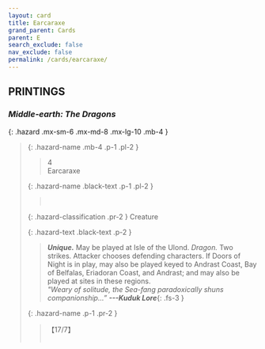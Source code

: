 ```yaml
---
layout: card
title: Earcaraxe
grand_parent: Cards
parent: E
search_exclude: false
nav_exclude: false
permalink: /cards/earcaraxe/
---
```


## PRINTINGS


### _Middle-earth: The Dragons_

{: .hazard .mx-sm-6 .mx-md-8 .mx-lg-10 .mb-4 }
> {: .hazard-name .mb-4 .p-1 .pl-2 }
> > <div class="hazard-mp">4</div>
> > <div class="card-name">Earcaraxe</div>
>
> {: .hazard-name .black-text .p-1 .pl-2 }
> > &nbsp;
>
> {: .hazard-classification .pr-2 }
> Creature
>
> {: .hazard-text .black-text .p-2 }
> > _**Unique.**_ May be played at Isle of the Ulond. _Dragon._ Two strikes. Attacker chooses defending characters. If Doors of Night is in play, may also be played keyed to Andrast Coast, Bay of Belfalas, Eriadoran Coast, and Andrast; and may also be played at sites in these regions. <br>_"Weary of solitude, the Sea-fang paradoxically shuns companionship...”_ ***---&#65279;Kuduk Lore***{: .fs-3 } 
>
> {: .hazard-name .p-1 .pr-2 }
> > <div class="card-shield">【17/7】</div>
> > <div class="card-corruption">&nbsp;</div>
